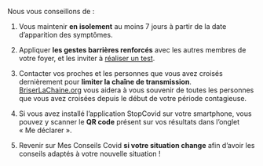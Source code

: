 Nous vous conseillons de :

1. Vous maintenir **en isolement** au moins 7 jours à partir de la date d’apparition des symptômes.

2. Appliquer **les gestes barrières renforcés** avec les autres membres de votre foyer, et les inviter à [réaliser un test](https://sante.fr/cartographie-depistage-covid).

3. Contacter vos proches et les personnes que vous avez croisés dernièrement pour **limiter la chaîne de transmission**. [BriserLaChaine.org](https://www.briserlachaine.org/statut) vous aidera à vous souvenir de toutes les personnes que vous avez croisées depuis le début de votre période contagieuse.

4. Si vous avez installé l’application StopCovid sur votre smartphone, vous pouvez y scanner le **QR code** présent sur vos résultats dans l’onglet « Me déclarer ».

5. Revenir sur Mes Conseils Covid **si votre situation change** afin d’avoir les conseils adaptés à votre nouvelle situation !
